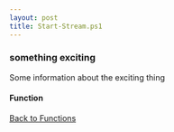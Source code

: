 ```yaml
---
layout: post
title: Start-Stream.ps1
---
```


### something exciting

Some information about the exciting thing

#### Function

<script async src="https://gist-it.appspot.com/github.com/BanterBoy/scripts-blog/blob/master/PowerShell/functions/Start-Stream.ps1" crossorigin="anonymous"></script>

<a href="/menu/_pages/functions.html">Back to Functions</a>
